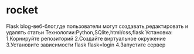 # rocket
Flask blog-веб-блог,где пользователи могут создавать,редактировать и удалять статьи 
Технологии:Python,SQlite,html/css,flask
Установка:
1.Корнируйте репозиторий
2.Создайте виртуальное окружение
3.Установите зависимости flask flask=login
4.Запустите сервер
